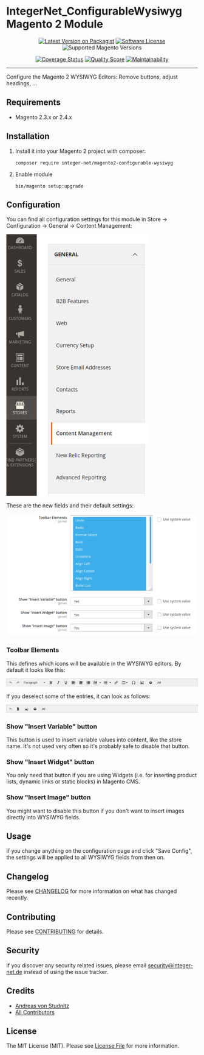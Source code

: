 # IntegerNet_ConfigurableWysiwyg Magento 2 Module
<div align="center">

[![Latest Version on Packagist][ico-version]][link-packagist]
[![Software License][ico-license]](LICENSE.md)
![Supported Magento Versions][ico-compatibility]

[![Coverage Status][ico-scrutinizer]][link-scrutinizer]
[![Quality Score][ico-code-quality]][link-code-quality]
[![Maintainability][ico-maintainability]][link-maintainability]
</div>

---

Configure the Magento 2 WYSIWYG Editors: Remove buttons, adjust headings, ... 

## Requirements

- Magento 2.3.x or 2.4.x

## Installation

1. Install it into your Magento 2 project with composer:
    ```
    composer require integer-net/magento2-configurable-wysiwyg
    ```

2. Enable module
    ```
    bin/magento setup:upgrade
    ```

## Configuration

You can find all configuration settings for this module in Store -> Configuration -> General -> Content Management:

![Menu](doc/img/menu.png)

These are the new fields and their default settings:

![Configuration fields](doc/img/config_fields.png)

### Toolbar Elements

This defines which icons will be available in the WYSIWYG editors. By default it looks like this:

![Default icons](doc/img/icons_default.png)

If you deselect some of the entries, it can look as follows:

![Reduced Icons](doc/img/icons_reduced.png)

### Show "Insert Variable" button

This button is used to insert variable values into content, like the store name. It's not used very often so it's probably safe to disable that button.

### Show "Insert Widget" button

You only need that button if you are using Widgets (i.e. for inserting product lists, dynamic links or static blocks) in Magento CMS.

### Show "Insert Image" button

You might want to disable this button if you don't want to insert images directly into WYSIWYG fields.

## Usage

If you change anything on the configuration page and click "Save Config", the settings will be applied to all WYSIWYG fields from then on.

## Changelog

Please see [CHANGELOG](CHANGELOG.md) for more information on what has changed recently.

## Contributing

Please see [CONTRIBUTING](CONTRIBUTING.md) for details.

## Security

If you discover any security related issues, please email security@integer-net.de instead of using the issue tracker.

## Credits

- [Andreas von Studnitz][link-author]
- [All Contributors][link-contributors]

## License

The MIT License (MIT). Please see [License File](LICENSE) for more information.

[ico-version]: https://img.shields.io/packagist/v/integer-net/magento2-configurable-wysiwyg.svg?style=flat-square
[ico-license]: https://img.shields.io/badge/license-MIT-brightgreen.svg?style=flat-square
[ico-scrutinizer]: https://img.shields.io/scrutinizer/coverage/g/integer-net/magento2-configurable-wysiwyg?style=flat-square
[ico-code-quality]: https://img.shields.io/scrutinizer/g/integer-net/magento2-configurable-wysiwyg.svg?style=flat-square
[ico-maintainability]: https://img.shields.io/codeclimate/maintainability/integer-net/magento2-configurable-wysiwyg?style=flat-square
[ico-compatibility]: https://img.shields.io/badge/magento-2.3%20|%202.4-brightgreen.svg?logo=magento&longCache=true&style=flat-square

[link-packagist]: https://packagist.org/packages/integer-net/magento2-configurable-wysiwyg
[link-scrutinizer]: https://scrutinizer-ci.com/g/integer-net/magento2-configurable-wysiwyg/code-structure
[link-code-quality]: https://scrutinizer-ci.com/g/integer-net/magento2-configurable-wysiwyg
[link-maintainability]: https://codeclimate.com/github/integer-net/magento2-configurable-wysiwyg
[link-author]: https://github.com/integer-net
[link-contributors]: ../../contributors
